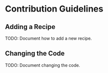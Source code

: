 # Contribution Guidelines

## Adding a Recipe

TODO: Document how to add a new recipe.

## Changing the Code

TODO: Document changing the code.
